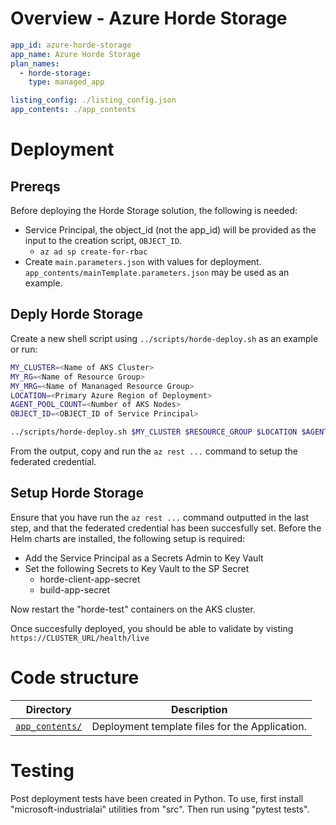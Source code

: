 # Overview - Azure Horde Storage 

```yml
app_id: azure-horde-storage
app_name: Azure Horde Storage
plan_names:
  - horde-storage: 
    type: managed_app

listing_config: ./listing_config.json
app_contents: ./app_contents
```

# Deployment 
## Prereqs
Before deploying the Horde Storage solution, the following is needed:
* Service Principal, the object_id (not the app_id) will be provided as the input to the creation script, `OBJECT_ID`.
  * `az ad sp create-for-rbac`
* Create `main.parameters.json` with values for deployment. `app_contents/mainTemplate.parameters.json` may be used as an example.

## Deply Horde Storage
Create a new shell script using `../scripts/horde-deploy.sh` as an example or run:
 
```bash
MY_CLUSTER=<Name of AKS Cluster>
MY_RG=<Name of Resource Group>
MY_MRG=<Name of Mananaged Resource Group>
LOCATION=<Primary Azure Region of Deployment>
AGENT_POOL_COUNT=<Number of AKS Nodes>
OBJECT_ID=<OBJECT_ID of Service Principal>

../scripts/horde-deploy.sh $MY_CLUSTER $RESOURCE_GROUP $LOCATION $AGENT_POOL_COUNT $OBJECT_ID
```

From the output, copy and run the `az rest ...` command to setup the federated credential.

## Setup Horde Storage
Ensure that you have run the `az rest ...` command outputted in the last step, and that the federated credential has been succesfully set. Before the Helm charts are installed, the following setup is required:

* Add the Service Principal as a Secrets Admin to Key Vault
* Set the following Secrets to Key Vault to the SP Secret
  * horde-client-app-secret
  * build-app-secret

Now restart the "horde-test" containers on the AKS cluster.

Once succesfully deployed, you should be able to validate by visting `https://CLUSTER_URL/health/live`
# Code structure

|Directory|Description|
|------------|----------|
|[`app_contents/`](app_contents)|Deployment template files for the Application.|


# Testing

Post deployment tests have been created in Python. To use, first install "microsoft-industrialai" utilities from "src". Then run using "pytest tests". 